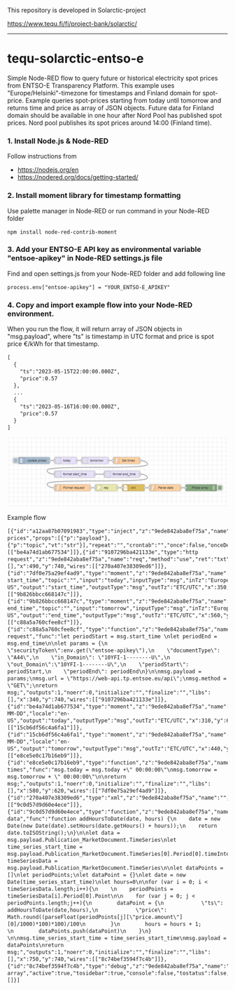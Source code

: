 This repository is developed in Solarctic-project

https://www.tequ.fi/fi/project-bank/solarctic/

------------------------------------------------------------------------------------

# tequ-solarctic-entso-e
Simple Node-RED flow to query future or historical electricity spot prices from ENTSO-E Transparency Platform. This example uses "Europe/Helsinki"-timezone for timestamps and Finland domain for spot-price. Example queries spot-prices starting from today until tomorrow and returns time and price as array of JSON objects. Future data for Finland domain should be available in one hour after Nord Pool has published spot prices. Nord pool publishes its spot prices around 14:00 (Finland time). 

### 1. Install Node.js & Node-RED

Follow instructions from
- https://nodejs.org/en
- https://nodered.org/docs/getting-started/


### 2. Install moment library for timestamp formatting

Use palette manager in Node-RED or run command in your Node-RED folder

```
npm install node-red-contrib-moment
```

### 3. Add your ENTSO-E API key as environmental variable "entsoe-apikey" in Node-RED settings.js file

Find and open settings.js from your Node-RED folder and add following line
```
process.env["entsoe-apikey"] = "YOUR_ENTSO-E_APIKEY"
```

### 4. Copy and import example flow into your Node-RED environment.

When you run the flow, it will return array of JSON objects in "msg.payload", where "ts" is timestamp in UTC format and price is spot price €/kWh for that timestamp. 
```
[
  {
    "ts":"2023-05-15T22:00:00.000Z",
    "price":0.57
  },
  ...
  {
    "ts":"2023-05-16T16:00:00.000Z",
    "price":0.57
  }
]
```

![Application flow](flow.PNG)


Example flow
```
[{"id":"a12aa87b07091983","type":"inject","z":"9ede842aba8ef75a","name":"Update prices","props":[{"p":"payload"},{"p":"topic","vt":"str"}],"repeat":"","crontab":"","once":false,"onceDelay":"5","topic":"","payload":"","payloadType":"date","x":170,"y":620,"wires":[["be4a74d1ab677534"]]},{"id":"9107296ba421133e","type":"http request","z":"9ede842aba8ef75a","name":"req","method":"use","ret":"txt","paytoqs":"query","url":"","tls":"","persist":false,"proxy":"","insecureHTTPParser":false,"authType":"","senderr":false,"headers":[],"x":490,"y":740,"wires":[["270a407e38309ed6"]]},{"id":"7df0e75a29ef4ad9","type":"moment","z":"9ede842aba8ef75a","name":"format start_time","topic":"","input":"today","inputType":"msg","inTz":"Europe/Helsinki","adjAmount":0,"adjType":"days","adjDir":"add","format":"YYYYMMDDHHmm","locale":"en-US","output":"start_time","outputType":"msg","outTz":"ETC/UTC","x":350,"y":680,"wires":[["9b826bbcc668147c"]]},{"id":"9b826bbcc668147c","type":"moment","z":"9ede842aba8ef75a","name":"format end_time","topic":"","input":"tomorrow","inputType":"msg","inTz":"Europe/Helsinki","adjAmount":"0","adjType":"days","adjDir":"add","format":"YYYYMMDDHHmm","locale":"en-US","output":"end_time","outputType":"msg","outTz":"ETC/UTC","x":560,"y":680,"wires":[["c88a5a760cfee8cf"]]},{"id":"c88a5a760cfee8cf","type":"function","z":"9ede842aba8ef75a","name":"Format request","func":"let periodStart = msg.start_time \nlet periodEnd = msg.end_time\n\nlet params = {\n    \"securityToken\":env.get(\"entsoe-apikey\"),\n    \"documentType\": \"A44\",\n    \"in_Domain\": \"10YFI-1--------U\",\n    \"out_Domain\":\"10YFI-1--------U\",\n    \"periodStart\": periodStart,\n    \"periodEnd\": periodEnd\n}\n\nmsg.payload = params;\nmsg.url = \"https://web-api.tp.entsoe.eu/api\";\nmsg.method = \"GET\";\nreturn msg;","outputs":1,"noerr":0,"initialize":"","finalize":"","libs":[],"x":340,"y":740,"wires":[["9107296ba421133e"]]},{"id":"be4a74d1ab677534","type":"moment","z":"9ede842aba8ef75a","name":"today","topic":"","input":"","inputType":"date","inTz":"Europe/Helsinki","adjAmount":"1","adjType":"days","adjDir":"add","format":"YYYY-MM-DD","locale":"en-US","output":"today","outputType":"msg","outTz":"ETC/UTC","x":310,"y":620,"wires":[["15cb6df56c4a6fa1"]]},{"id":"15cb6df56c4a6fa1","type":"moment","z":"9ede842aba8ef75a","name":"tomorrow","topic":"","input":"","inputType":"date","inTz":"Europe/Helsinki","adjAmount":"2","adjType":"days","adjDir":"add","format":"YYYY-MM-DD","locale":"en-US","output":"tomorrow","outputType":"msg","outTz":"ETC/UTC","x":440,"y":620,"wires":[["e8ce5e0c17b16eb9"]]},{"id":"e8ce5e0c17b16eb9","type":"function","z":"9ede842aba8ef75a","name":"Set times","func":"msg.today = msg.today +\" 00:00:00\"\nmsg.tomorrow = msg.tomorrow + \" 00:00:00\"\n\nreturn msg;","outputs":1,"noerr":0,"initialize":"","finalize":"","libs":[],"x":580,"y":620,"wires":[["7df0e75a29ef4ad9"]]},{"id":"270a407e38309ed6","type":"xml","z":"9ede842aba8ef75a","name":"","property":"payload","attr":"","chr":"","x":610,"y":740,"wires":[["9c0d57d9d60e4ece"]]},{"id":"9c0d57d9d60e4ece","type":"function","z":"9ede842aba8ef75a","name":"Parse data","func":"function addHoursToDate(date, hours) {\n    date = new Date(new Date(date).setHours(date.getHours() + hours));\n    return date.toISOString();\n}\n\nlet data = msg.payload.Publication_MarketDocument.TimeSeries\nlet time_series_start_time = msg.payload.Publication_MarketDocument.TimeSeries[0].Period[0].timeInterval[0].start\nlet timeSeriesData = msg.payload.Publication_MarketDocument.TimeSeries\n\nlet dataPoints = []\nlet periodPoints;\nlet dataPoint = {}\nlet date = new Date(time_series_start_time)\nlet hours=0\n\nfor (var i = 0; i < timeSeriesData.length;i++){\n    \n    periodPoints = timeSeriesData[i].Period[0].Point\n\n    for (var j = 0; j < periodPoints.length;j++){\n        dataPoint = {\n            \"ts\": addHoursToDate(date,hours),\n            \"price\": Math.round((parseFloat(periodPoints[j][\"price.amount\"][0]/1000)*100)*100)/100\n        }\n        hours = hours + 1;        \n        dataPoints.push(dataPoint)\n    }\n}    \n\nmsg.time_series_start_time = time_series_start_time\nmsg.payload = dataPoints\nreturn msg;","outputs":1,"noerr":0,"initialize":"","finalize":"","libs":[],"x":750,"y":740,"wires":[["8c74bef3594f7c4b"]]},{"id":"8c74bef3594f7c4b","type":"debug","z":"9ede842aba8ef75a","name":"Prices array","active":true,"tosidebar":true,"console":false,"tostatus":false,"complete":"payload","targetType":"msg","statusVal":"","statusType":"auto","x":910,"y":740,"wires":[]}]
```
